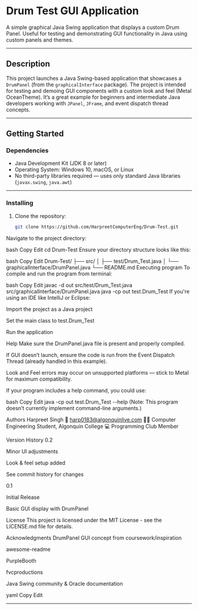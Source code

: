 # Drum Test GUI Application

A simple graphical Java Swing application that displays a custom Drum Panel. Useful for testing and demonstrating GUI functionality in Java using custom panels and themes.

---

## Description

This project launches a Java Swing-based application that showcases a `DrumPanel` (from the `graphicalInterface` package). The project is intended for testing and demoing GUI components with a custom look and feel (Metal OceanTheme). It’s a great example for beginners and intermediate Java developers working with `JPanel`, `JFrame`, and event dispatch thread concepts.

---

## Getting Started

### Dependencies

- Java Development Kit (JDK 8 or later)
- Operating System: Windows 10, macOS, or Linux
- No third-party libraries required — uses only standard Java libraries (`javax.swing`, `java.awt`)

---

### Installing

1. Clone the repository:
   ```bash
   git clone https://github.com/HarpreetComputerEng/Drum-Test.git
Navigate to the project directory:

bash
Copy
Edit
cd Drum-Test
Ensure your directory structure looks like this:

bash
Copy
Edit
Drum-Test/
├── src/
│   ├── test/Drum_Test.java
│   └── graphicalInterface/DrumPanel.java
└── README.md
Executing program
To compile and run the program from terminal:

bash
Copy
Edit
javac -d out src/test/Drum_Test.java src/graphicalInterface/DrumPanel.java
java -cp out test.Drum_Test
If you're using an IDE like IntelliJ or Eclipse:

Import the project as a Java project

Set the main class to test.Drum_Test

Run the application

Help
Make sure the DrumPanel.java file is present and properly compiled.

If GUI doesn’t launch, ensure the code is run from the Event Dispatch Thread (already handled in this example).

Look and Feel errors may occur on unsupported platforms — stick to Metal for maximum compatibility.

If your program includes a help command, you could use:

bash
Copy
Edit
java -cp out test.Drum_Test --help
(Note: This program doesn’t currently implement command-line arguments.)

Authors
Harpreet Singh
📧 harp0183@algonquinlive.com
👨‍🎓 Computer Engineering Student, Algonquin College
💻 Programming Club Member

Version History
0.2

Minor UI adjustments

Look & feel setup added

See commit history for changes

0.1

Initial Release

Basic GUI display with DrumPanel

License
This project is licensed under the MIT License - see the LICENSE.md file for details.

Acknowledgments
DrumPanel GUI concept from coursework/inspiration

awesome-readme

PurpleBooth

fvcproductions

Java Swing community & Oracle documentation

yaml
Copy
Edit

---


